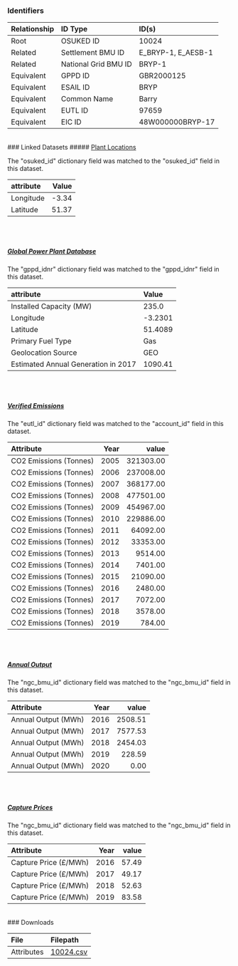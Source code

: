 ### Identifiers

| Relationship   | ID Type              | ID(s)              |
|:---------------|:---------------------|:-------------------|
| Root           | OSUKED ID            | 10024              |
| Related        | Settlement BMU ID    | E_BRYP-1, E_AESB-1 |
| Related        | National Grid BMU ID | BRYP-1             |
| Equivalent     | GPPD ID              | GBR2000125         |
| Equivalent     | ESAIL ID             | BRYP               |
| Equivalent     | Common Name          | Barry              |
| Equivalent     | EUTL ID              | 97659              |
| Equivalent     | EIC ID               | 48W000000BRYP-17   |

<br>
### Linked Datasets
##### <a href="https://osuked.github.io/Power-Station-Dictionary/datasets/plant-locations">Plant Locations</a>



The "osuked_id" dictionary field was matched to the "osuked_id" field in this dataset.

| attribute   |   Value |
|:------------|--------:|
| Longitude   |   -3.34 |
| Latitude    |   51.37 |

<br><br>
##### <a href="https://osuked.github.io/Power-Station-Dictionary/datasets/global-power-plant-database">Global Power Plant Database</a>



The "gppd_idnr" dictionary field was matched to the "gppd_idnr" field in this dataset.

| attribute                           | Value   |
|:------------------------------------|:--------|
| Installed Capacity (MW)             | 235.0   |
| Longitude                           | -3.2301 |
| Latitude                            | 51.4089 |
| Primary Fuel Type                   | Gas     |
| Geolocation Source                  | GEO     |
| Estimated Annual Generation in 2017 | 1090.41 |

<br><br>
##### <a href="https://osuked.github.io/Power-Station-Dictionary/datasets/verified-emissions">Verified Emissions</a>



The "eutl_id" dictionary field was matched to the "account_id" field in this dataset.

| Attribute              |   Year |     value |
|:-----------------------|-------:|----------:|
| CO2 Emissions (Tonnes) |   2005 | 321303.00 |
| CO2 Emissions (Tonnes) |   2006 | 237008.00 |
| CO2 Emissions (Tonnes) |   2007 | 368177.00 |
| CO2 Emissions (Tonnes) |   2008 | 477501.00 |
| CO2 Emissions (Tonnes) |   2009 | 454967.00 |
| CO2 Emissions (Tonnes) |   2010 | 229886.00 |
| CO2 Emissions (Tonnes) |   2011 |  64092.00 |
| CO2 Emissions (Tonnes) |   2012 |  33353.00 |
| CO2 Emissions (Tonnes) |   2013 |   9514.00 |
| CO2 Emissions (Tonnes) |   2014 |   7401.00 |
| CO2 Emissions (Tonnes) |   2015 |  21090.00 |
| CO2 Emissions (Tonnes) |   2016 |   2480.00 |
| CO2 Emissions (Tonnes) |   2017 |   7072.00 |
| CO2 Emissions (Tonnes) |   2018 |   3578.00 |
| CO2 Emissions (Tonnes) |   2019 |    784.00 |

<br><br>
##### <a href="https://osuked.github.io/Power-Station-Dictionary/datasets/annual-output">Annual Output</a>



The "ngc_bmu_id" dictionary field was matched to the "ngc_bmu_id" field in this dataset.

| Attribute           |   Year |   value |
|:--------------------|-------:|--------:|
| Annual Output (MWh) |   2016 | 2508.51 |
| Annual Output (MWh) |   2017 | 7577.53 |
| Annual Output (MWh) |   2018 | 2454.03 |
| Annual Output (MWh) |   2019 |  228.59 |
| Annual Output (MWh) |   2020 |    0.00 |

<br><br>
##### <a href="https://osuked.github.io/Power-Station-Dictionary/datasets/capture-prices">Capture Prices</a>



The "ngc_bmu_id" dictionary field was matched to the "ngc_bmu_id" field in this dataset.

| Attribute             |   Year |   value |
|:----------------------|-------:|--------:|
| Capture Price (£/MWh) |   2016 |   57.49 |
| Capture Price (£/MWh) |   2017 |   49.17 |
| Capture Price (£/MWh) |   2018 |   52.63 |
| Capture Price (£/MWh) |   2019 |   83.58 |


<br>
### Downloads


| File       | Filepath                                                                              |
|:-----------|:--------------------------------------------------------------------------------------|
| Attributes | [10024.csv](https://osuked.github.io/Power-Station-Dictionary/object_attrs/10024.csv) |
